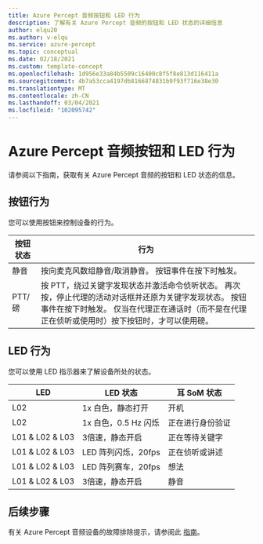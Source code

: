 ```yaml
---
title: Azure Percept 音频按钮和 LED 行为
description: 了解有关 Azure Percept 音频的按钮和 LED 状态的详细信息
author: elqu20
ms.author: v-elqu
ms.service: azure-percept
ms.topic: conceptual
ms.date: 02/18/2021
ms.custom: template-concept
ms.openlocfilehash: 1d956e33a84b5509c16400c8f5f8e813d116411a
ms.sourcegitcommit: 4b7a53cca4197db8166874831b9f93f716e38e30
ms.translationtype: MT
ms.contentlocale: zh-CN
ms.lasthandoff: 03/04/2021
ms.locfileid: "102095742"
---
```

# <a name="azure-percept-audio-button-and-led-behavior"></a>Azure Percept 音频按钮和 LED 行为

请参阅以下指南，获取有关 Azure Percept 音频的按钮和 LED 状态的信息。

## <a name="button-behavior"></a>按钮行为

您可以使用按钮来控制设备的行为。

|按钮状态|  行为|
|------------|----------|
|静音|  按向麦克风数组静音/取消静音。 按钮事件在按下时触发。|
|PTT/磅|   按 PTT，绕过关键字发现状态并激活命令侦听状态。 再次按，停止代理的活动对话框并还原为关键字发现状态。 按钮事件在按下时触发。 仅当在代理正在通话时（而不是在代理正在侦听或使用时）按下按钮时，才可以使用磅。|

## <a name="led-behavior"></a>LED 行为

您可以使用 LED 指示器来了解设备所处的状态。

|LED|   LED 状态|  耳 SoM 状态|
|---|------------|----------------| 
|L02|   1x 白色，静态打开 |开机 |
|L02|   1x 白色，0.5 Hz 闪烁|  正在进行身份验证 |
|L01 & L02 & L03|   3倍速，静态开启|     正在等待关键字|
|L01 & L02 & L03|   LED 阵列闪烁，20fps | 正在侦听或讲述|
|L01 & L02 & L03|   LED 阵列赛车，20fps|    想法|
|L01 & L02 & L03|   3倍速，静态开启 | 静音|

## <a name="next-steps"></a>后续步骤

有关 Azure Percept 音频设备的故障排除提示，请参阅此 [指南](./troubleshoot-audio-accessory-speech-module.md)。